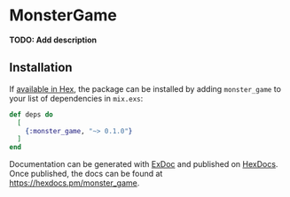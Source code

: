 # MonsterGame

**TODO: Add description**

## Installation

If [available in Hex](https://hex.pm/docs/publish), the package can be installed
by adding `monster_game` to your list of dependencies in `mix.exs`:

```elixir
def deps do
  [
    {:monster_game, "~> 0.1.0"}
  ]
end
```

Documentation can be generated with [ExDoc](https://github.com/elixir-lang/ex_doc)
and published on [HexDocs](https://hexdocs.pm). Once published, the docs can
be found at <https://hexdocs.pm/monster_game>.

